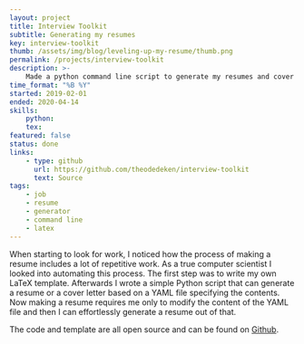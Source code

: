 ```yaml
---
layout: project
title: Interview Toolkit
subtitle: Generating my resumes
key: interview-toolkit
thumb: /assets/img/blog/leveling-up-my-resume/thumb.png
permalink: /projects/interview-toolkit
description: >-
    Made a python command line script to generate my resumes and cover letters using my own LaTeX template.
time_format: "%B %Y"
started: 2019-02-01
ended: 2020-04-14
skills:
    python:
    tex:
featured: false
status: done
links: 
    - type: github
      url: https://github.com/theodedeken/interview-toolkit
      text: Source 
tags: 
    - job
    - resume
    - generator
    - command line
    - latex
---
```

When starting to look for work, I noticed how the process of making a resume includes a lot of repetitive work.
As a true computer scientist I looked into automating this process. 
The first step was to write my own LaTeX template.
Afterwards I wrote a simple Python script that can generate a resume or a cover letter based on a YAML file specifying the contents.
Now making a resume requires me only to modify the content of the YAML file and then I can effortlessly generate a resume out of that.

The code and template are all open source and can be found on [Github](https://github.com/theodedeken/interview-toolkit).